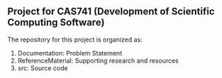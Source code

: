 ## Project for CAS741 (Development of Scientific Computing Software) ##

The repository for this project is organized as:

1. Documentation: Problem Statement
2. ReferenceMaterial: Supporting research and resources
3. src: Source code

